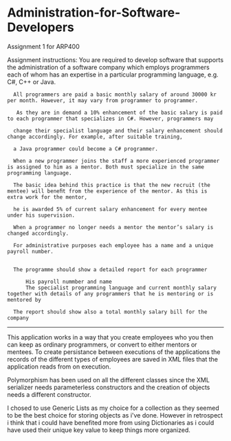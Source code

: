 # Administration-for-Software-Developers
Assignment 1 for ARP400

Assignment instructions:
      You are required to develop software that supports the administration of a software company which employs programmers each of whom has an expertise in a particular programming language, e.g. C#, C++ or Java.

      All programmers are paid a basic monthly salary of around 30000 kr per month. However, it may vary from programmer to programmer.

       As they are in demand a 10% enhancement of the basic salary is paid to each programmer that specializes in C#. However, programmers may

      change their specialist language and their salary enhancement should change accordingly. For example, after suitable training,

      a Java programmer could become a C# programmer.

      When a new programmer joins the staff a more experienced programmer is assigned to him as a mentor. Both must specialize in the same programming language.

      The basic idea behind this practice is that the new recruit (the mentee) will beneﬁt from the experience of the mentor. As this is extra work for the mentor,

      he is awarded 5% of current salary enhancement for every mentee under his supervision.

      When a programmer no longer needs a mentor the mentor’s salary is changed accordingly.    

      For administrative purposes each employee has a name and a unique payroll number.


      The programme should show a detailed report for each programmer      

          His payroll nummber and name
          The specialist programming language and current monthly salary together with details of any programmers that he is mentoring or is mentored by

      The report should show also a total monthly salary bill for the company 


-----------------------------------------------------------------------------------------------------------------------------------------------------------------

This application works in a way that you create employees who you then can keep as ordinary programmers, or convert to either mentors or mentees. To create persistance between executions of the applications the records of the different types of employees are saved in XML files that the application reads from on execution.

Polymorphism has been used on all the different classes since the XML serializer needs parameterless constructors and the creation of objects needs a different constructor.

I chosed to use Generic Lists as my choice for a collection as they seemed to be the best choice for storing objects as i've done. However in retrospect i think that i could have benefited more from using Dictionaries as i could have used their unique key value to keep things more organized.
